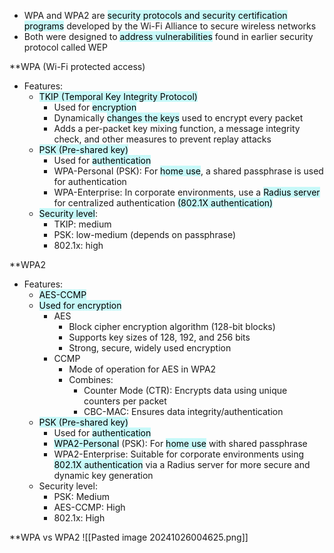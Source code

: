 - WPA and WPA2 are <mark style="background: #ABF7F7A6;">security protocols and security certification programs</mark> developed by the Wi-Fi Alliance to secure wireless networks
- Both were designed to <mark style="background: #ABF7F7A6;">address vulnerabilities</mark> found in earlier security protocol called WEP

**WPA (Wi-Fi protected access)
- Features:
	- <mark style="background: #ABF7F7A6;">TKIP (Temporal Key Integrity Protocol)</mark>
		- Used for <mark style="background: #ABF7F7A6;">encryption</mark>
		- Dynamically <mark style="background: #ABF7F7A6;">changes the keys</mark> used to encrypt every packet
		- Adds a per-packet key mixing function, a message integrity check, and other measures to prevent replay attacks
	- <mark style="background: #ABF7F7A6;">PSK (Pre-shared key)</mark>
		- Used for <mark style="background: #ABF7F7A6;">authentication</mark>
		- WPA-Personal (PSK): For <mark style="background: #ABF7F7A6;">home use</mark>, a shared passphrase is used for authentication
		- WPA-Enterprise: In corporate environments, use a <mark style="background: #ABF7F7A6;">Radius server</mark> for centralized authentication <mark style="background: #ABF7F7A6;">(802.1X authentication)</mark>
	- <mark style="background: #ABF7F7A6;">Security level</mark>:
		- TKIP: medium
		- PSK: low-medium (depends on passphrase)
		- 802.1x: high

**WPA2 
- Features:
	- <mark style="background: #ABF7F7A6;">AES-CCMP</mark>
	- <mark style="background: #ABF7F7A6;">Used for encryption</mark>
		- AES
			- Block cipher encryption algorithm (128-bit blocks)
			- Supports key sizes of 128, 192, and 256 bits
			- Strong, secure, widely used encryption
		- CCMP
			- Mode of operation for AES in WPA2
			- Combines:
				- Counter Mode (CTR): Encrypts data using unique counters per packet
				- CBC-MAC: Ensures data integrity/authentication
	- <mark style="background: #ABF7F7A6;">PSK (Pre-shared key)</mark>
		- Used for <mark style="background: #ABF7F7A6;">authentication</mark>
		- <mark style="background: #ABF7F7A6;">WPA2-Personal</mark> (PSK): For <mark style="background: #ABF7F7A6;">home use</mark> with shared passphrase
		- WPA2-Enterprise: Suitable for corporate environments using <mark style="background: #ABF7F7A6;">802.1X authentication</mark> via a Radius server for more secure and dynamic key generation
	- Security level:
		- PSK: Medium
		- AES-CCMP: High
		- 802.1x: High

**WPA vs WPA2
![[Pasted image 20241026004625.png]]
